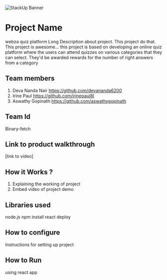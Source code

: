 ![StackUp Banner]([https://tinkerhub.frappe.cloud/files/stackup%20banner.jpeg])
# Project Name
webza quiz platform 
Long Description about project. This project do that. This project is awesome...
this project is based on developing an online quiz platform where the users can attend quizzes on various categories that they can select. They'd be awarded rewards for the number of right answers from a category 
## Team members
1. Deva Nanda Nair https://github.com/devananda6200
2. Irine Paul https://github.com/irinepaul8I
3. Aswathy Gopinath https://github.com/aswathygopinath
## Team Id
Binary-fetch 
## Link to product walkthrough
[link to video]
## How it Works ?
1. Explaining the working of project
2. Embed video of project demo
## Libraries used
node.js
npm install
react deploy
## How to configure
Instructions for setting up project
## How to Run
using react app
